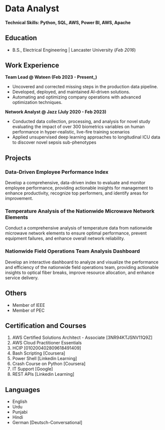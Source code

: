 # Data Analyst

#### Technical Skills: Python, SQL, AWS, Power BI, AWS, Apache

## Education	 			        		
- B.S., Electrical Engineering | Lancaster University (_Feb 2016_)

## Work Experience
**Team Lead @ Wateen  (Feb 2023 - Present_)**
- Uncovered and corrected missing steps in the production data pipeline.
- Developed, deployed, and maintained AI-driven solutions.
- Automating and optimizing company operations with advanced optimization techniques. 

**Network Analyst @ Jazz (July 2020 - Feb 2023)**
- Conducted data collection, processing, and analysis for novel study evaluating the impact of over 300 biometrics variables on human performance in hyper-realistic, live-fire training scenarios
- Applied unsupervised deep learning approaches to longitudinal ICU data to discover novel sepsis sub-phenotypes

## Projects
### Data-Driven Employee Performance Index

Develop a comprehensive, data-driven index to evaluate and monitor employee performance, providing actionable insights for management to enhance productivity, recognize top performers, and identify areas for improvement.

### Temperature Analysis of the Nationwide Microwave Network Elements

Conduct a comprehensive analysis of temperature data from nationwide microwave network elements to ensure optimal performance, prevent equipment failures, and enhance overall network reliability.

### Nationwide Field Operations Team Analysis Dashboard

Develop an interactive dashboard to analyze and visualize the performance and efficiency of the nationwide field operations team, providing actionable insights to optical fiber breaks, improve resource allocation, and enhance service delivery.

## Others
- Member of IEEE
- Member of PEC 

## Certification and Courses
1. AWS Certified Solutions Architect - Associate [3NR94KTJSNV11Q9Z]
2. AWS Cloud Practitioner Essentials
3. HCIP [010200402809618491409]
4. Bash Scripting [Coursera]
5. Power Shell [Linkedin Learning]
6. Crash Course on Python [Coursera]
7. IT Support [Google]
8. REST APIs [Linkedin Learning]
 
## Languages 

- English 
- Urdu
- Punjabi
- Hindi
- German [Deutsch-Conversational]
 
